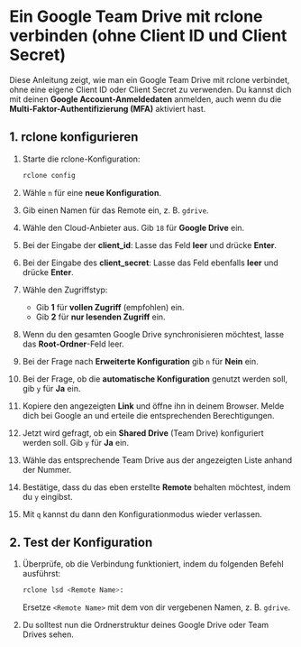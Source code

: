 # Ein Google Team Drive mit rclone verbinden (ohne Client ID und Client Secret)

Diese Anleitung zeigt, wie man ein Google Team Drive mit rclone verbindet, ohne eine eigene Client ID oder Client Secret zu verwenden. Du kannst dich mit deinen **Google Account-Anmeldedaten** anmelden, auch wenn du die **Multi-Faktor-Authentifizierung (MFA)** aktiviert hast.

## 1. rclone konfigurieren

1. Starte die rclone-Konfiguration:
    ```bash
    rclone config
    ```

2. Wähle `n` für eine **neue Konfiguration**.

3. Gib einen Namen für das Remote ein, z. B. `gdrive`.

4. Wähle den Cloud-Anbieter aus. Gib `18` für **Google Drive** ein.

5. Bei der Eingabe der **client_id**: Lasse das Feld **leer** und drücke **Enter**.

6. Bei der Eingabe des **client_secret**: Lasse das Feld ebenfalls **leer** und drücke **Enter**.

7. Wähle den Zugriffstyp:
    - Gib **1** für **vollen Zugriff** (empfohlen) ein.
    - Gib **2** für **nur lesenden Zugriff** ein.

8. Wenn du den gesamten Google Drive synchronisieren möchtest, lasse das **Root-Ordner**-Feld leer.

9. Bei der Frage nach **Erweiterte Konfiguration** gib `n` für **Nein** ein.

10. Bei der Frage, ob die **automatische Konfiguration** genutzt werden soll, gib `y` für **Ja** ein.

11. Kopiere den angezeigten **Link** und öffne ihn in deinem Browser. Melde dich bei Google an und erteile die entsprechenden Berechtigungen.

12. Jetzt wird gefragt, ob ein **Shared Drive** (Team Drive) konfiguriert werden soll. Gib `y` für **Ja** ein.

13. Wähle das entsprechende Team Drive aus der angezeigten Liste anhand der Nummer.

14. Bestätige, dass du das eben erstellte **Remote** behalten möchtest, indem du `y` eingibst.

15. Mit `q` kannst du dann den Konfigurationmodus wieder verlassen.

## 2. Test der Konfiguration

1. Überprüfe, ob die Verbindung funktioniert, indem du folgenden Befehl ausführst:
    ```bash
    rclone lsd <Remote Name>:
    ```
    Ersetze `<Remote Name>` mit dem von dir vergebenen Namen, z. B. `gdrive`.

2. Du solltest nun die Ordnerstruktur deines Google Drive oder Team Drives sehen.
